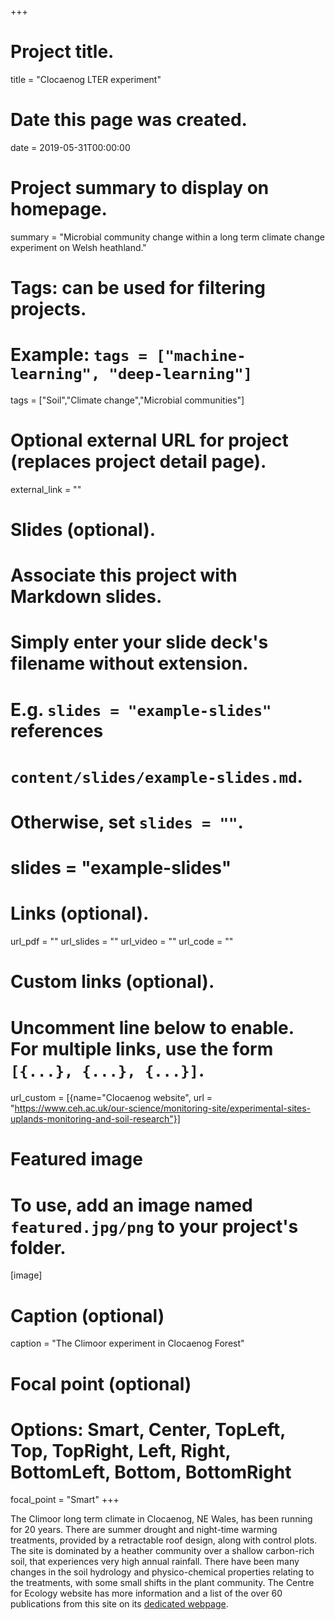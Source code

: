 +++
# Project title.
title = "Clocaenog LTER experiment"

# Date this page was created.
date = 2019-05-31T00:00:00

# Project summary to display on homepage.
summary = "Microbial community change within a long term climate change experiment on Welsh heathland."

# Tags: can be used for filtering projects.
# Example: `tags = ["machine-learning", "deep-learning"]`
tags = ["Soil","Climate change","Microbial communities"]

# Optional external URL for project (replaces project detail page).
external_link = ""

# Slides (optional).
#   Associate this project with Markdown slides.
#   Simply enter your slide deck's filename without extension.
#   E.g. `slides = "example-slides"` references 
#   `content/slides/example-slides.md`.
#   Otherwise, set `slides = ""`.
# slides = "example-slides"

# Links (optional).
url_pdf = ""
url_slides = ""
url_video = ""
url_code = ""

# Custom links (optional).
#   Uncomment line below to enable. For multiple links, use the form `[{...}, {...}, {...}]`.
url_custom = [{name="Clocaenog website", url = "https://www.ceh.ac.uk/our-science/monitoring-site/experimental-sites-uplands-monitoring-and-soil-research"}]

# Featured image
# To use, add an image named `featured.jpg/png` to your project's folder. 
[image]
  # Caption (optional)
  caption = "The Climoor experiment in Clocaenog Forest"
  
  # Focal point (optional)
  # Options: Smart, Center, TopLeft, Top, TopRight, Left, Right, BottomLeft, Bottom, BottomRight
  focal_point = "Smart"
+++

The Climoor long term climate in Clocaenog, NE Wales, has been running for 20 years. There are summer drought and night-time warming treatments, provided by a retractable roof design, along with control plots. The site is dominated by a heather community over a shallow carbon-rich soil, that experiences very high annual rainfall. There have been many changes in the soil hydrology and physico-chemical properties relating to the treatments, with some small shifts in the plant community. The Centre for Ecology website has more information and a list of the over 60 publications from this site on its [dedicated webpage](https://www.ceh.ac.uk/our-science/monitoring-sites/experimental-sites-uplands-monitoring-and-soil-research). 